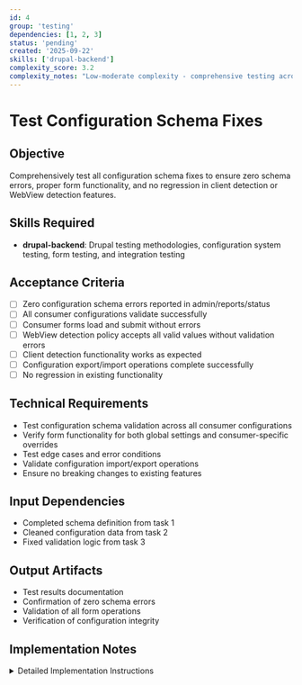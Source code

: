 ```yaml
---
id: 4
group: 'testing'
dependencies: [1, 2, 3]
status: 'pending'
created: '2025-09-22'
skills: ['drupal-backend']
complexity_score: 3.2
complexity_notes: "Low-moderate complexity - comprehensive testing across multiple systems but clear requirements"
---
```


# Test Configuration Schema Fixes

## Objective

Comprehensively test all configuration schema fixes to ensure zero schema errors, proper form functionality, and no regression in client detection or WebView detection features.

## Skills Required

- **drupal-backend**: Drupal testing methodologies, configuration system testing, form testing, and integration testing

## Acceptance Criteria

- [ ] Zero configuration schema errors reported in admin/reports/status
- [ ] All consumer configurations validate successfully
- [ ] Consumer forms load and submit without errors
- [ ] WebView detection policy accepts all valid values without validation errors
- [ ] Client detection functionality works as expected
- [ ] Configuration export/import operations complete successfully
- [ ] No regression in existing functionality

## Technical Requirements

- Test configuration schema validation across all consumer configurations
- Verify form functionality for both global settings and consumer-specific overrides
- Test edge cases and error conditions
- Validate configuration import/export operations
- Ensure no breaking changes to existing features

## Input Dependencies

- Completed schema definition from task 1
- Cleaned configuration data from task 2
- Fixed validation logic from task 3

## Output Artifacts

- Test results documentation
- Confirmation of zero schema errors
- Validation of all form operations
- Verification of configuration integrity

## Implementation Notes

<details>
<summary>Detailed Implementation Instructions</summary>

**Meaningful Test Strategy Guidelines**

Your critical mantra for test generation is: "write a few tests, mostly integration".

**Definition of "Meaningful Tests":**
Tests that verify custom business logic, critical paths, and edge cases specific to the application. Focus on testing YOUR code, not the framework or library functionality.

**When TO Write Tests:**

- Custom business logic and algorithms
- Critical user workflows and data transformations
- Edge cases and error conditions for core functionality
- Integration points between different system components
- Complex validation logic or calculations

**When NOT to Write Tests:**

- Third-party library functionality (already tested upstream)
- Framework features (React hooks, Express middleware, etc.)
- Simple CRUD operations without custom logic
- Getter/setter methods or basic property access
- Configuration files or static data
- Obvious functionality that would break immediately if incorrect

1. **Configuration Schema Validation Testing**:
   ```bash
   # Check Drupal status report for configuration errors
   drush status-report --format=json | grep -i "configuration"

   # Validate specific configurations
   drush config:validate simple_oauth_native_apps.consumer.1
   drush config:validate simple_oauth_native_apps.settings
   ```

2. **Consumer Configuration Testing**:
   - Test each existing consumer configuration loads without errors
   - Verify `client_detection` field validates against new schema
   - Test configuration contains only fields with schema definitions
   - Check configuration export/import cycle preserves data

3. **Form Functionality Testing**:
   - Test global native apps settings form: `/admin/config/people/simple_oauth/oauth-21/native-apps`
   - Test consumer edit forms with native apps section
   - Verify all WebView detection policy options work ('off', 'warn', 'block')
   - Test consumer-specific overrides function correctly

4. **WebView Detection Validation Testing**:
   - Test valid policy values: 'off', 'warn', 'block'
   - Test invalid policy values trigger appropriate errors
   - Test empty/null values handle gracefully
   - Test both global and consumer-specific settings

5. **Integration Testing Scenarios**:
   - Create new consumer and verify form works
   - Modify existing consumer settings
   - Test client detection functionality if enabled
   - Export configurations and re-import
   - Test with various consumer configurations

6. **Regression Testing**:
   - Verify existing OAuth flows continue to work
   - Test consumer authentication still functions
   - Check that WebView detection behavior unchanged
   - Ensure no breaking changes to module functionality

7. **Edge Case Testing**:
   - Empty consumer configurations
   - Malformed configuration data
   - Missing schema fields
   - Configuration with only override fields
   - Large numbers of consumer configurations

8. **Documentation of Results**:
   - Record all test scenarios and outcomes
   - Document any issues found and resolutions
   - Confirm zero configuration schema errors
   - Validate all success criteria met
</details>
